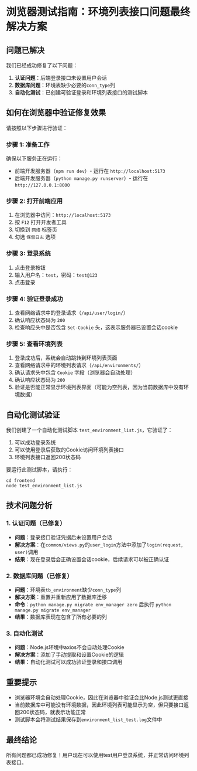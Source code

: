 # 浏览器测试指南：环境列表接口问题最终解决方案

## 问题已解决
我们已经成功修复了以下问题：
1. **认证问题**：后端登录接口未设置用户会话
2. **数据库问题**：环境表缺少必要的`conn_type`列
3. **自动化测试**：已创建可验证登录和环境列表接口的测试脚本

## 如何在浏览器中验证修复效果
请按照以下步骤进行验证：

### 步骤 1: 准备工作
确保以下服务正在运行：
- 前端开发服务器（`npm run dev`）- 运行在 `http://localhost:5173`
- 后端开发服务器（`python manage.py runserver`）- 运行在 `http://127.0.0.1:8000`

### 步骤 2: 打开前端应用
1. 在浏览器中访问：`http://localhost:5173`
2. 按 `F12` 打开开发者工具
3. 切换到 `网络` 标签页
4. 勾选 `保留日志` 选项

### 步骤 3: 登录系统
1. 点击登录按钮
2. 输入用户名：`test`，密码：`test@123`
3. 点击登录

### 步骤 4: 验证登录成功
1. 查看网络请求中的登录请求（`/api/user/login/`）
2. 确认响应状态码为 `200`
3. 检查响应头中是否包含 `Set-Cookie` 头，这表示服务器已设置会话cookie

### 步骤 5: 查看环境列表
1. 登录成功后，系统会自动跳转到环境列表页面
2. 查看网络请求中的环境列表请求（`/api/environments/`）
3. 确认请求头中包含 `Cookie` 字段（浏览器会自动处理）
4. 确认响应状态码为 `200`
5. 验证是否能正常显示环境列表界面（可能为空列表，因为当前数据库中没有环境数据）

## 自动化测试验证
我们创建了一个自动化测试脚本 `test_environment_list.js`，它验证了：
1. 可以成功登录系统
2. 可以使用登录后获取的Cookie访问环境列表接口
3. 环境列表接口返回200状态码

要运行此测试脚本，请执行：
```
cd frontend
node test_environment_list.js
```

## 技术问题分析
### 1. 认证问题（已修复）
- **问题**：登录接口验证凭据后未设置用户会话
- **解决方案**：在`common/views.py`的`user_login`方法中添加了`login(request, user)`调用
- **结果**：现在登录后会正确设置会话cookie，后续请求可以被正确认证

### 2. 数据库问题（已修复）
- **问题**：环境表`tb_environment`缺少`conn_type`列
- **解决方案**：重置并重新应用了数据库迁移
- **命令**：`python manage.py migrate env_manager zero` 后执行 `python manage.py migrate env_manager`
- **结果**：数据库表现在包含了所有必要的列

### 3. 自动化测试
- **问题**：Node.js环境中axios不会自动处理Cookie
- **解决方案**：添加了手动提取和设置Cookie的逻辑
- **结果**：自动化测试可以成功验证登录和接口调用

## 重要提示
- 浏览器环境会自动处理Cookie，因此在浏览器中验证会比Node.js测试更直接
- 当前数据库中可能没有环境数据，因此环境列表可能显示为空，但只要接口返回200状态码，就表示功能正常
- 测试脚本会将测试结果保存到`environment_list_test.log`文件中

## 最终结论
所有问题都已成功修复！用户现在可以使用test用户登录系统，并正常访问环境列表接口。